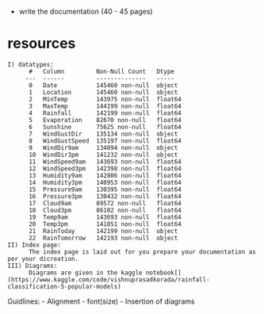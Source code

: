 - write the documentation (40 - 45 pages) 
# resources
    I) datatypes:
          #   Column         Non-Null Count   Dtype  
         ---  ------         --------------   -----  
          0   Date           145460 non-null  object 
          1   Location       145460 non-null  object 
          2   MinTemp        143975 non-null  float64
          3   MaxTemp        144199 non-null  float64
          4   Rainfall       142199 non-null  float64
          5   Evaporation    82670 non-null   float64
          6   Sunshine       75625 non-null   float64
          7   WindGustDir    135134 non-null  object 
          8   WindGustSpeed  135197 non-null  float64
          9   WindDir9am     134894 non-null  object 
          10  WindDir3pm     141232 non-null  object 
          11  WindSpeed9am   143693 non-null  float64
          12  WindSpeed3pm   142398 non-null  float64
          13  Humidity9am    142806 non-null  float64
          14  Humidity3pm    140953 non-null  float64
          15  Pressure9am    130395 non-null  float64
          16  Pressure3pm    130432 non-null  float64
          17  Cloud9am       89572 non-null   float64
          18  Cloud3pm       86102 non-null   float64
          19  Temp9am        143693 non-null  float64
          20  Temp3pm        141851 non-null  float64
          21  RainToday      142199 non-null  object 
          22  RainTomorrow   142193 non-null  object
    II) Index page:
          The index page is laid out for you prepare your documentation as per your dicreation.
    III) Diagrams:
          Diagrams are given in the kaggle notebook[](https://www.kaggle.com/code/vishnuprasadkorada/rainfall-classification-5-popular-models)
Guidlines:
    - Alignment
    - font(size)
    - Insertion of diagrams


